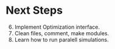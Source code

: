 # Next Steps
6. Implement Optimization interface.
7. Clean files, comment, make modules.
8. Learn how to run paralell simulations.

